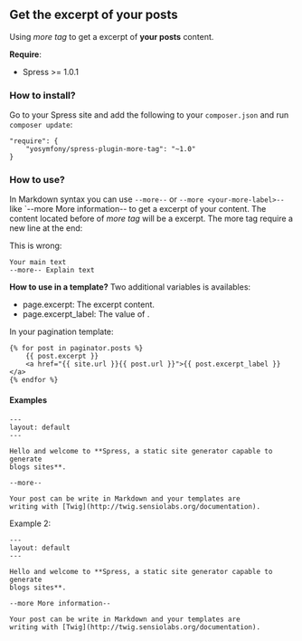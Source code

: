 ## Get the excerpt of your posts

Using *more tag* to get a excerpt of **your posts** content.

**Require**:
* Spress >= 1.0.1

### How to install?

Go to your Spress site and add the following to your `composer.json` and run 
`composer update`:

```
"require": {
    "yosymfony/spress-plugin-more-tag": "~1.0"
}
```

### How to use?

In Markdown syntax you can use `--more--` or `--more <your-more-label>--` 
like `--more More information-- to get a excerpt of your content. The content
located before of *more tag* will be a excerpt. The more tag require a new line
at the end:

This is wrong:
```
Your main text
--more-- Explain text
```

**How to use in a template?**
Two additional variables is availables:

* page.excerpt: The excerpt content.
* page.excerpt_label: The value of <your-more-label>.

In your pagination template:
```
{% for post in paginator.posts %}
    {{ post.excerpt }}
    <a href="{{ site.url }}{{ post.url }}">{{ post.excerpt_label }}</a>
{% endfor %}
```

#### Examples
```
---
layout: default
---

Hello and welcome to **Spress, a static site generator capable to generate
blogs sites**.

--more--

Your post can be write in Markdown and your templates are
writing with [Twig](http://twig.sensiolabs.org/documentation).
```

Example 2:

```
---
layout: default
---

Hello and welcome to **Spress, a static site generator capable to generate
blogs sites**.

--more More information--

Your post can be write in Markdown and your templates are
writing with [Twig](http://twig.sensiolabs.org/documentation).
```